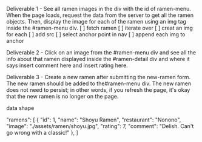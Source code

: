 Deliverable 1 -
See all ramen images in the div with the id of ramen-menu. When the page loads, request the data from the server to get all the ramen objects. Then, display the image for each of the ramen using an img tag inside the #ramen-menu div.
[ ] fetch ramen
[ ] iterate over
[ ] creat an img for each
[ ] add src
[ ] select anchor point in nav
[ ] append each img to anchor




Deliverable 2 -
Click on an image from the #ramen-menu div and see all the info about that ramen displayed inside the #ramen-detail div and where it says insert comment here and insert rating here.




Deliverable 3 -
Create a new ramen after submitting the new-ramen form. The new ramen should be added to the#ramen-menu div. The new ramen does not need to persist; in other words, if you refresh the page, it's okay that the new ramen is no longer on the page.



data shape

  "ramens": [
    {
      "id": 1,
      "name": "Shoyu Ramen",
      "restaurant": "Nonono",
      "image": "./assets/ramen/shoyu.jpg",
      "rating": 7,
      "comment": "Delish. Can't go wrong with a classic!"
    },
  ]
